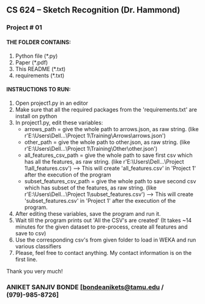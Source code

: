 ## CS 624 – Sketch Recognition (Dr. Hammond)
### Project # 01

#### THE FOLDER CONTAINS:

1. Python file (*.py)
2. Paper (*.pdf)
3. This README (*.txt)
4. requirements (*.txt)

#### INSTRUCTIONS TO RUN:

1. Open project1.py in an editor
2. Make sure that all the required packages from the 'requirements.txt' are install on python
3. In project1.py, edit these variables:
    * arrows_path = give the whole path to arrows.json, as raw string. (like  r'E:\Users\Dell\...\Project 1\Training\Arrows\arrows.json') 
    * other_path = give the whole path to other.json, as raw string. (like  r'E:\Users\Dell\...\Project 1\Training\Other\other.json') 
    * all_features_csv_path = give the whole path to save first csv which has all the features, as raw string. 
                           (like  r'E:\Users\Dell\...\Project 1\all_features.csv') --> This will create 'all_features.csv' in 'Project 1' after 
                            the execution of the program
    * subset_features_csv_path = give the whole path to save second csv which has subset of the features, as raw string. 
                              (like  r'E:\Users\Dell\...\Project 1\subset_features.csv') --> This will create 'subset_features.csv' in 'Project 1' after 
                               the execution of the program.
4. After editing these variables, save the program and run it.
5. Wait till the program prints out 'All the CSV's are created' (It takes ~14 minutes for the given dataset to pre-process, create all features and save to csv)
6. Use the corresponding csv's from given folder to load in WEKA and run various classifiers
7. Please, feel free to contact anything. My contact information is on the first line.

Thank you very much!

### ANIKET SANJIV BONDE [bondeanikets@tamu.edu / (979)-985-8726]
